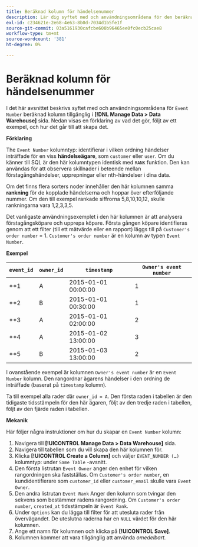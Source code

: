 ```yaml
---
title: Beräknad kolumn för händelsenummer
description: Lär dig syftet med och användningsområdena för den beräknade kolumnen för händelsenummer.
exl-id: c234621e-2e68-4e63-8b0d-7034d1b5fe1f
source-git-commit: 03a5161930cafcbe600b96465ee0fc0ecb25cae8
workflow-type: tm+mt
source-wordcount: '381'
ht-degree: 0%

---
```


# Beräknad kolumn för händelsenummer

I det här avsnittet beskrivs syftet med och användningsområdena för `Event Number` beräknad kolumn tillgänglig i **[!DNL Manage Data > Data Warehouse]** sida. Nedan visas en förklaring av vad det gör, följt av ett exempel, och hur det går till att skapa det.

**Förklaring**

The `Event Number` kolumntyp: identifierar i vilken ordning händelser inträffade för en viss **händelseägare**, som `customer` eller `user`. Om du känner till SQL är den här kolumntypen identisk med `RANK` funktion. Den kan användas för att observera skillnader i beteende mellan förstagångshändelser, upprepningar eller nth-händelser i dina data.

Om det finns flera sorters noder innehåller den här kolumnen samma **rankning** för de kopplade händelserna och hoppar över efterföljande nummer. Om den till exempel rankade siffrorna 5,8,10,10,12, skulle rankningarna vara 1,2,3,3,5.

Det vanligaste användningsexemplet i den här kolumnen är att analysera förstagångsköpare och upprepa köpare. Första gången köpare identifieras genom att ett filter (till ett mätvärde eller en rapport) läggs till på `Customer's order number` = 1. `Customer's order number` är en kolumn av typen `Event Number`.

**Exempel**

| **`event_id`** | **`owner_id`** | **`timestamp`** | **`Owner's event number`** |
|--- |--- |--- |--- |
| **1 | A | 2015-01-01 00:00:00 | 1 |
| **2 | B | 2015-01-01 00:30:00 | 1 |
| **3 | A | 2015-01-01 02:00:00 | 2 |
| **4 | A | 2015-01-02 13:00:00 | 3 |
| **5 | B | 2015-01-03 13:00:00 | 2 |

I ovanstående exempel är kolumnen `Owner's event number` är en `Event Number` kolumn. Den rangordnar ägarens händelser i den ordning de inträffade (baserat på `timestamp` kolumn).

Ta till exempel alla rader där `owner_id = A`. Den första raden i tabellen är den tidigaste tidsstämpeln för den här ägaren, följt av den tredje raden i tabellen, följt av den fjärde raden i tabellen.

**Mekanik**

Här följer några instruktioner om hur du skapar en `Event Number` kolumn:

1. Navigera till **[!UICONTROL Manage Data > Data Warehouse]** sida.
1. Navigera till tabellen som du vill skapa den här kolumnen för.
1. Klicka **[!UICONTROL Create a Column]** och väljer `EVENT_NUMBER (…)` kolumntyp: under `Same Table` -avsnitt.
1. Den första listrutan `Event Owner` anger den enhet för vilken rangordningen ska fastställas. Om `Customer's order number`, en kundidentifierare som `customer_id` eller `customer_email` skulle vara `Event Owner`.
1. Den andra listrutan `Event Rank` Anger den kolumn som tvingar den sekvens som bestämmer radens rangordning. Om `Customer's order number`, `created_at` tidsstämpeln är `Event Rank`.
1. Under `Options` kan du lägga till filter för att utesluta rader från övervägandet. De uteslutna raderna har en `NULL` värdet för den här kolumnen.
1. Ange ett namn för kolumnen och klicka på **[!UICONTROL Save]**.
1. Kolumnen kommer att vara tillgänglig att använda _omedelbart._
